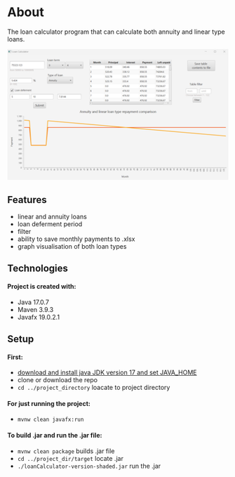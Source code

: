 # About
The loan calculator program that can calculate both annuity and linear type loans.

![image](images/loanCal2.png)

## Features
* linear and annuity loans
* loan deferment period
* filter
* ability to save monthly payments to .xlsx
* graph visualisation of both loan types

## Technologies
#### Project is created with:

* Java 17.0.7
* Maven 3.9.3
* Javafx 19.0.2.1
	
## Setup
#### First:

* [download and install java JDK version 17 and set JAVA_HOME](https://docs.oracle.com/cd/E19182-01/821-0917/inst_jdk_javahome_t/index.html)
* clone or download the repo
* `cd ../project_directory` loacate to project directory

#### For just running the project:

* `mvnw clean javafx:run`

#### To build .jar and run the .jar file:

* `mvnw clean package` builds .jar file
* `cd ../project_dir/target` locate .jar
* `./loanCalculator-version-shaded.jar` run the .jar

